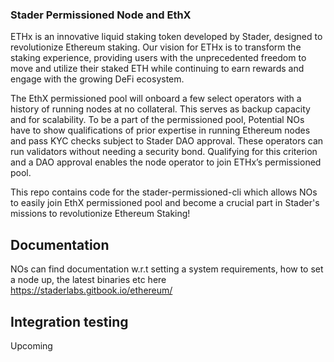 ### Stader Permissioned Node and EthX

ETHx is an innovative liquid staking token developed by Stader, designed to revolutionize Ethereum staking. Our vision for ETHx is to transform the staking experience, providing users with the unprecedented freedom to move and utilize their staked ETH while continuing to earn rewards and engage with the growing DeFi ecosystem.

The EthX permissioned pool will onboard a few select operators with a history of running nodes at no collateral. This serves as backup capacity and for scalability. To be a part of the permissioned pool, Potential NOs have to show qualifications of prior expertise in running Ethereum nodes and pass KYC checks subject to Stader DAO approval. These operators can run validators without needing a security bond. Qualifying for this criterion and a DAO approval enables the node operator to join ETHx’s permissioned pool.

This repo contains code for the stader-permissioned-cli which allows NOs to easily join EthX permissioned pool and become a crucial part in Stader's missions to revolutionize Ethereum Staking!

## Documentation

NOs can find documentation w.r.t setting a system requirements, how to set a node up, the latest binaries etc here https://staderlabs.gitbook.io/ethereum/

## Integration testing

Upcoming